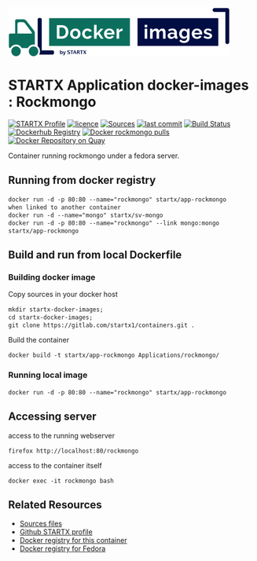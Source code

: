 [![startxfr/docker-images](https://raw.githubusercontent.com/startxfr/docker-images/master/travis/logo-small.svg?sanitize=true)](https://gitlab.com/startx1/containers)

# STARTX Application docker-images : Rockmongo

[![STARTX Profile](https://img.shields.io/badge/provider-startx-green.svg)](https://github.com/startxfr) [![licence](https://img.shields.io/github/license/startxfr/docker-images.svg)](https://gitlab.com/startx1/containers) [![Sources](https://img.shields.io/badge/startxfr-docker--images-blue.svg)](https://gitlab.com/startx1/containers/tree/master/Services/rockmongo/) [![last commit](https://img.shields.io/github/last-commit/startxfr/docker-images.svg)](https://gitlab.com/startx1/containers) [![Build Status](https://travis-ci.org/startxfr/docker-images.svg?branch=master)](https://travis-ci.org/startxfr/docker-images) [![Dockerhub Registry](https://img.shields.io/docker/build/startx/app-rockmongo.svg)](https://hub.docker.com/r/startx/app-rockmongo) [![Docker rockmongo pulls](https://img.shields.io/docker/pulls/startx/app-rockmongo)](https://hub.docker.com/r/startx/app-rockmongo) [![Docker Repository on Quay](https://quay.io/repository/startx/rockmongo/status "Docker Repository on Quay")](https://quay.io/repository/startx/rockmongo)

Container running rockmongo under a fedora server.

## Running from docker registry

    docker run -d -p 80:80 --name="rockmongo" startx/app-rockmongo
    when linked to another container
    docker run -d --name="mongo" startx/sv-mongo
    docker run -d -p 80:80 --name="rockmongo" --link mongo:mongo startx/app-rockmongo

## Build and run from local Dockerfile

### Building docker image

Copy sources in your docker host

    mkdir startx-docker-images;
    cd startx-docker-images;
    git clone https://gitlab.com/startx1/containers.git .

Build the container

    docker build -t startx/app-rockmongo Applications/rockmongo/

### Running local image

    docker run -d -p 80:80 --name="rockmongo" startx/app-rockmongo

## Accessing server

access to the running webserver

    firefox http://localhost:80/rockmongo

access to the container itself

    docker exec -it rockmongo bash

## Related Resources

- [Sources files](https://gitlab.com/startx1/containers/tree/master/Applications/rockmongo)
- [Github STARTX profile](https://gitlab.com/startx1/containers)
- [Docker registry for this container](https://registry.hub.docker.com/u/startx/app-rockmongo/)
- [Docker registry for Fedora](https://registry.hub.docker.com/u/fedora/)
